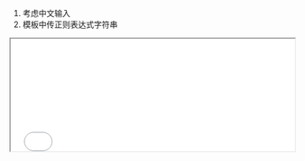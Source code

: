 1. 考虑中文输入
2. 模板中传正则表达式字符串

<iframe src="./javascript/limit_input_demo.html" width="100%" height="200"></iframe>
